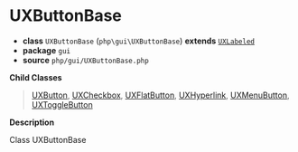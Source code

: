 # UXButtonBase

- **class** `UXButtonBase` (`php\gui\UXButtonBase`) **extends** [`UXLabeled`](https://github.com/jphp-compiler/jphp/blob/master/exts/jphp-gui-ext/api-docs/classes/php/gui/UXLabeled.md)
- **package** `gui`
- **source** `php/gui/UXButtonBase.php`

**Child Classes**

> [UXButton](https://github.com/jphp-compiler/jphp/blob/master/exts/jphp-gui-ext/api-docs/classes/php/gui/UXButton.md), [UXCheckbox](https://github.com/jphp-compiler/jphp/blob/master/exts/jphp-gui-ext/api-docs/classes/php/gui/UXCheckbox.md), [UXFlatButton](https://github.com/jphp-compiler/jphp/blob/master/exts/jphp-gui-ext/api-docs/classes/php/gui/UXFlatButton.md), [UXHyperlink](https://github.com/jphp-compiler/jphp/blob/master/exts/jphp-gui-ext/api-docs/classes/php/gui/UXHyperlink.md), [UXMenuButton](https://github.com/jphp-compiler/jphp/blob/master/exts/jphp-gui-ext/api-docs/classes/php/gui/UXMenuButton.md), [UXToggleButton](https://github.com/jphp-compiler/jphp/blob/master/exts/jphp-gui-ext/api-docs/classes/php/gui/UXToggleButton.md)

**Description**

Class UXButtonBase